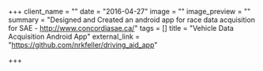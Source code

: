 +++
client_name = ""
date = "2016-04-27"
image = ""
image_preview = ""
summary = "Designed and Created an android app for race data acquisition for SAE - http://www.concordiasae.ca/"
tags = []
title = "Vehicle Data Acquisition Android App"
external_link = "https://github.com/nrkfeller/driving_aid_app"

+++

